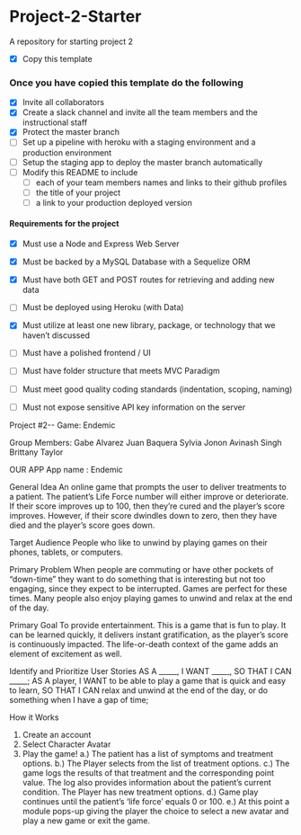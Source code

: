 # Project-2-Starter
A repository for starting project 2
- [X] Copy this template

### Once you have copied this template do the following
- [X] Invite all collaborators
- [X] Create a slack channel and invite all the team members and the instructional staff
- [X] Protect the master branch
- [ ] Set up a pipeline with heroku with a staging environment and a production environment
- [ ] Setup the staging app to deploy the master branch automatically
- [ ] Modify this README to include 
  - [ ] each of your team members names and links to their github profiles
  - [ ] the title of your project
  - [ ] a link to your production deployed version
  
#### Requirements for the project
  
- [X] Must use a Node and Express Web Server

- [X] Must be backed by a MySQL Database with a Sequelize ORM  

- [X] Must have both GET and POST routes for retrieving and adding new data

- [ ] Must be deployed using Heroku (with Data)

- [X] Must utilize at least one new library, package, or technology that we haven’t discussed

- [ ] Must have a polished frontend / UI 

- [ ] Must have folder structure that meets MVC Paradigm

- [ ] Must meet good quality coding standards (indentation, scoping, naming)

- [ ] Must not expose sensitive API key information on the server


Project #2-- Game: Endemic

Group Members:
Gabe Alvarez
Juan Baquera
Sylvia Jonon
Avinash Singh
Brittany Taylor

OUR APP
App name : Endemic

General Idea
An online game that prompts the user to deliver treatments to a patient. The patient’s Life Force number will either improve or deteriorate. If their score improves up to 100, then they’re cured and the player’s score improves. However, if their score dwindles down to zero, then they have died and the player’s score goes down.

Target Audience
People who like to unwind by playing games on their phones, tablets, or computers.

Primary Problem
When people are commuting or have other pockets of “down-time” they want to do something that is interesting but not too engaging, since they expect to be interrupted. Games are perfect for these times. Many people also enjoy playing games to unwind and relax at the end of the day.

Primary Goal
To provide entertainment. This is a game that is fun to play. It can be learned quickly, it delivers instant gratification, as the player’s score is continuously impacted. The life-or-death context of the game adds an element of excitement as well.

Identify and Prioritize User Stories
AS A  _____, I WANT _____, SO THAT I CAN _____;
AS A player, I WANT to be able to play a game that is quick and easy to learn, SO THAT I CAN relax and unwind at the end of the day, or do something when I have a gap of time;

How it Works
1. Create an account
2. Select Character Avatar
3. Play the game!
    a.) The patient has a list of symptoms and treatment options.
    b.) The Player selects from the list of treatment options.
    c.) The game logs the results of that treatment and the corresponding point value. The log also provides information about the patient’s current condition. The Player has new treatment options.
    d.) Game play continues until the patient’s ‘life force’ equals 0 or 100.
    e.) At this point a module pops-up giving the player the choice to select a new avatar and play a new game or exit the game.
